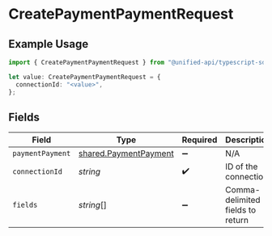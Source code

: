 # CreatePaymentPaymentRequest

## Example Usage

```typescript
import { CreatePaymentPaymentRequest } from "@unified-api/typescript-sdk/sdk/models/operations";

let value: CreatePaymentPaymentRequest = {
  connectionId: "<value>",
};
```

## Fields

| Field                                                                 | Type                                                                  | Required                                                              | Description                                                           |
| --------------------------------------------------------------------- | --------------------------------------------------------------------- | --------------------------------------------------------------------- | --------------------------------------------------------------------- |
| `paymentPayment`                                                      | [shared.PaymentPayment](../../../sdk/models/shared/paymentpayment.md) | :heavy_minus_sign:                                                    | N/A                                                                   |
| `connectionId`                                                        | *string*                                                              | :heavy_check_mark:                                                    | ID of the connection                                                  |
| `fields`                                                              | *string*[]                                                            | :heavy_minus_sign:                                                    | Comma-delimited fields to return                                      |